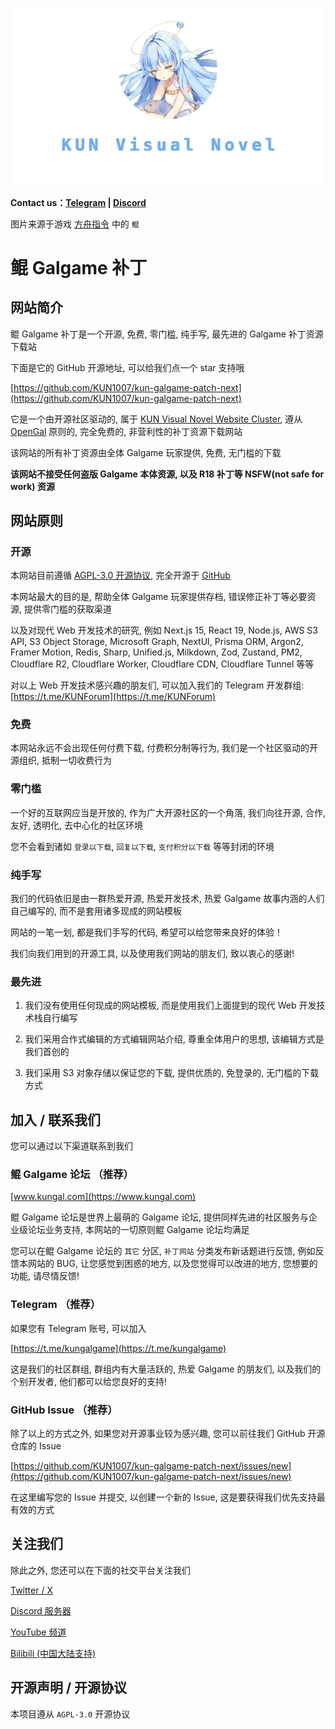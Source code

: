 ![kun-galgame-patch-next](./public/kungalgame.webp)

**Contact us：[Telegram](https://t.me/kungalgame) | [Discord](https://discord.com/invite/5F4FS2cXhX)**

图片来源于游戏 [方舟指令](https://apps.qoo-app.com/en/app/9593) 中的 `鲲`

# 鲲 Galgame 补丁

## 网站简介

鲲 Galgame 补丁是一个开源, 免费, 零门槛, 纯手写, 最先进的 Galgame 补丁资源下载站

下面是它的 GitHub 开源地址, 可以给我们点一个 star 支持哦

[https://github.com/KUN1007/kun-galgame-patch-next](https://github.com/KUN1007/kun-galgame-patch-next)

它是一个由开源社区驱动的, 属于 [KUN Visual Novel Website Cluster](https://nav.kungal.org), 遵从 [OpenGal](https://github.com/opengal) 原则的, 完全免费的, 非营利性的补丁资源下载网站

该网站的所有补丁资源由全体 Galgame 玩家提供, 免费, 无门槛的下载

**该网站不接受任何盗版 Galgame 本体资源, 以及 R18 补丁等 NSFW(not safe for work) 资源**

## 网站原则

### 开源

本网站目前遵循 [AGPL-3.0 开源协议](https://www.gnu.org/licenses/gpl-3.0.en.html), 完全开源于 [GitHub](https://github.com/KUN1007/kun-galgame-patch-next)

本网站最大的目的是, 帮助全体 Galgame 玩家提供存档, 错误修正补丁等必要资源, 提供零门槛的获取渠道

以及对现代 Web 开发技术的研究, 例如 Next.js 15, React 19, Node.js, AWS S3 API, S3 Object Storage, Microsoft Graph, NextUI, Prisma ORM, Argon2, Framer Motion, Redis, Sharp, Unified.js, Milkdown, Zod, Zustand, PM2, Cloudflare R2, Cloudflare Worker, Cloudflare CDN, Cloudflare Tunnel 等等

对以上 Web 开发技术感兴趣的朋友们, 可以加入我们的 Telegram 开发群组: [https://t.me/KUNForum](https://t.me/KUNForum)

### 免费

本网站永远不会出现任何付费下载, 付费积分制等行为, 我们是一个社区驱动的开源组织, 抵制一切收费行为

### 零门槛

一个好的互联网应当是开放的, 作为广大开源社区的一个角落, 我们向往开源, 合作, 友好, 透明化, 去中心化的社区环境

您不会看到诸如 `登录以下载`, `回复以下载`, `支付积分以下载` 等等封闭的环境

### 纯手写

我们的代码依旧是由一群热爱开源, 热爱开发技术, 热爱 Galgame 故事内涵的人们自己编写的, 而不是套用诸多现成的网站模板

网站的一笔一划, 都是我们手写的代码, 希望可以给您带来良好的体验！

我们向我们用到的开源工具, 以及使用我们网站的朋友们, 致以衷心的感谢!

### 最先进

1. 我们没有使用任何现成的网站模板, 而是使用我们上面提到的现代 Web 开发技术栈自行编写

2. 我们采用合作式编辑的方式编辑网站介绍, 尊重全体用户的思想, 该编辑方式是我们首创的

3. 我们采用 S3 对象存储以保证您的下载, 提供优质的, 免登录的, 无门槛的下载方式

## 加入 / 联系我们

您可以通过以下渠道联系到我们

### 鲲 Galgame 论坛 （推荐）

[www.kungal.com](https://www.kungal.com)

鲲 Galgame 论坛是世界上最萌的 Galgame 论坛, 提供同样先进的社区服务与企业级论坛业务支持, 本网站的一切原则鲲 Galgame 论坛均满足

您可以在鲲 Galgame 论坛的 `其它` 分区, `补丁网站` 分类发布新话题进行反馈, 例如反馈本网站的 BUG, 让您感觉到困惑的地方, 以及您觉得可以改进的地方, 您想要的功能, 请尽情反馈!

### Telegram （推荐）

如果您有 Telegram 账号, 可以加入

[https://t.me/kungalgame](https://t.me/kungalgame)

这是我们的社区群组, 群组内有大量活跃的, 热爱 Galgame 的朋友们, 以及我们的个别开发者, 他们都可以给您良好的支持!

### GitHub Issue （推荐）

除了以上的方式之外, 如果您对开源事业较为感兴趣, 您可以前往我们 GitHub 开源仓库的 Issue

[https://github.com/KUN1007/kun-galgame-patch-next/issues/new](https://github.com/KUN1007/kun-galgame-patch-next/issues/new)

在这里编写您的 Issue 并提交, 以创建一个新的 Issue, 这是要获得我们优先支持最有效的方式

## 关注我们

除此之外, 您还可以在下面的社交平台关注我们

[Twitter / X](https://twitter.com/kungalgame)

[Discord 服务器](https://discord.com/invite/5F4FS2cXhX)

[YouTube 频道](https://youtube.com/@kungalgame)

[Bilibili (中国大陆支持)](https://space.bilibili.com/1748455574)

## 开源声明 / 开源协议

本项目遵从 `AGPL-3.0` 开源协议
